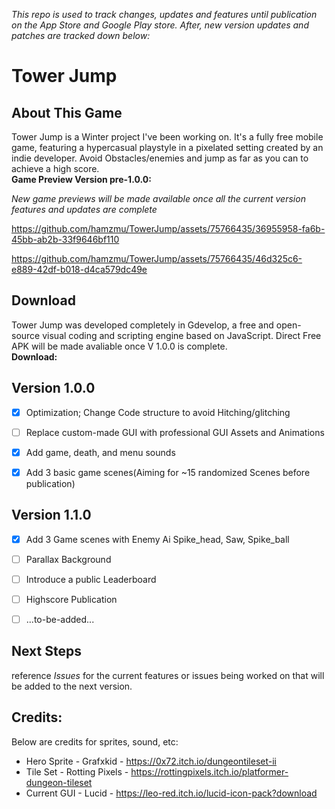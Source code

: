 *This repo is used to track changes, updates and features until publication on the App Store and Google Play store. After, new version updates and patches are tracked down below:*


# Tower Jump

## About This Game
Tower Jump is a Winter project I've been working on. It's a fully free mobile game, featuring a hypercasual playstyle in a pixelated setting created by an indie developer. Avoid Obstacles/enemies and jump as far as you can to achieve a high score.
</br>**Game Preview Version pre-1.0.0:**<br>

*New game previews will be made available once all the current version features and updates are complete*

https://github.com/hamzmu/TowerJump/assets/75766435/36955958-fa6b-45bb-ab2b-33f9646bf110


https://github.com/hamzmu/TowerJump/assets/75766435/46d325c6-e889-42df-b018-d4ca579dc49e

## Download
Tower Jump was developed completely in Gdevelop, a free and open-source visual coding and scripting engine based on JavaScript. Direct Free APK will be made avaliable once V 1.0.0 is complete. </br>**Download:**<be> 


## Version 1.0.0
- [x] Optimization; Change Code structure to avoid Hitching/glitching 
- [ ] Replace custom-made GUI with professional GUI Assets and Animations
- [x] Add game, death, and menu sounds
- [x] Add 3 basic game scenes(Aiming for ~15 randomized Scenes before publication)


## Version 1.1.0
- [x] Add 3 Game scenes with Enemy Ai Spike_head, Saw, Spike_ball 
- [ ] Parallax Background
- [ ] Introduce a public Leaderboard
- [ ] Highscore Publication
- [ ] ...to-be-added...


## Next Steps
reference *Issues* for the current features or issues being worked on that will be added to the next version.

## Credits:
Below are credits for sprites, sound, etc:
* Hero Sprite  - Grafxkid - https://0x72.itch.io/dungeontileset-ii
* Tile Set - Rotting Pixels - https://rottingpixels.itch.io/platformer-dungeon-tileset
* Current GUI - Lucid - https://leo-red.itch.io/lucid-icon-pack?download
